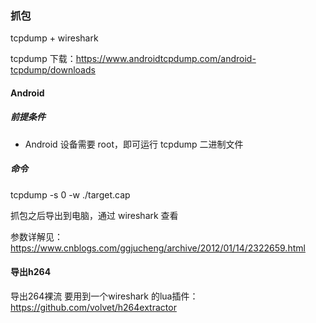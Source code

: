### 抓包

tcpdump + wireshark

tcpdump 下载：https://www.androidtcpdump.com/android-tcpdump/downloads

#### Android 

##### 前提条件

- Android 设备需要 root，即可运行 tcpdump 二进制文件

##### 命令

tcpdump -s 0 -w ./target.cap

抓包之后导出到电脑，通过 wireshark 查看

参数详解见：https://www.cnblogs.com/ggjucheng/archive/2012/01/14/2322659.html



#### 导出h264

导出264裸流 要用到一个wireshark 的lua插件：https://github.com/volvet/h264extractor